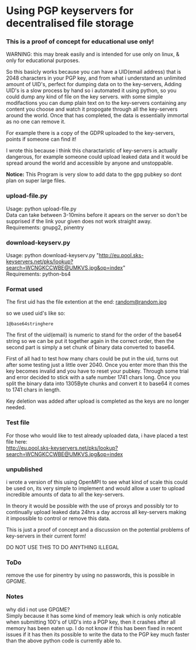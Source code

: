 # Using PGP keyservers for decentralised file storage
    
### This is a proof of concept for educational use only!

WARNING: this may break easily and is intended for use only on linux, & only for educational purposes.  

So this basicly works because you can have a UID(email address) that is 2048 characters in your PGP key, and from what i understand an unlimited amount of UID's, perfect for dumping data on to the key-servers, Adding UID's is a slow process by hand so i automated it using python, so you could dump any kind of file on the key servers. with some simple modifactions you can dump plain text on to the key-servers containing any content you choose and watch it propogate through all the key-servers around the world. Once that has completed, the data is essentially immortal as no one can remove it.

For example there is a copy of the GDPR uploaded to the key-servers, points if someone can find it!

I wrote this because i think this charactaristic of key-servers is actually dangerous, for example someone could upload leaked data and it would be spread around the world and accessible by anyone and unstoppable.

__Notice:__ This Program is very slow to add data to the gpg pubkey so dont plan on super large files.  

### upload-file.py

Usage: python upload-file.py <file>  
Data can take between 3-10mins before it apears on the server so don't be supprised if the link your given does not work straight away.  
Requirements: gnupg2, pinentry  

### download-keyserv.py

Usage: python download-keyserv.py "http://eu.pool.sks-keyservers.net/pks/lookup?search=WCNGKCCWBE@UMKVS.jpg&op=index"  
Requirements: python-bs4  

### Format used

The first uid has the file extention at the end: random@random.jpg   

so we used uid's like so:  

    1@base64stringhere

The first of the uid(email) is numeric to stand for the order of the base64 string so we can be put it together again in the correct order, then the second part is simply a set chunk of binary data converted to base64.  

First of all had to test how many chars could be put in the uid, turns out after some testing just a little over 2040. Once you enter more than this the key becomes invalid and you have to reset your pubkey. Through some trial and error decided to stick with a safe number 1741 chars long. Once you split the binary data into 1305Byte chunks and convert it to base64 it comes to 1741 chars in length. 

Key deletion was added after upload is completed as the keys are no longer needed.  

### Test file

For those who would like to test already uploaded data, i have placed a test file here:  
http://eu.pool.sks-keyservers.net/pks/lookup?search=WCNGKCCWBE@UMKVS.jpg&op=index  

### unpublished 

i wrote a version of this using OpenMPI to see what kind of scale this could be used on, its very simple to implement and would allow a user to upload incredible amounts of data to all the key-servers.  

In theory it would be possible with the use of proxys and possibly tor to continually upload leaked data 24hrs a day accross all key-servers making it impossible to control or remove this data.

This is just a proof of concept and a discussion on the potential problems of key-servers in their current form!

DO NOT USE THIS TO DO ANYTHING ILLEGAL

### ToDo

remove the use for pinentry by using no passwords, this is possible in GPGME.

### Notes

why did i not use GPGME?  
Simply because it has some kind of memory leak which is only noticable when submitting 100's of UID's into a PGP key, then it crashes after all memory has been eaten up. I do not know if this has been fixed in recent issues if it has then its possible to write the data to the PGP key much faster than the above python code is currently able to.  
